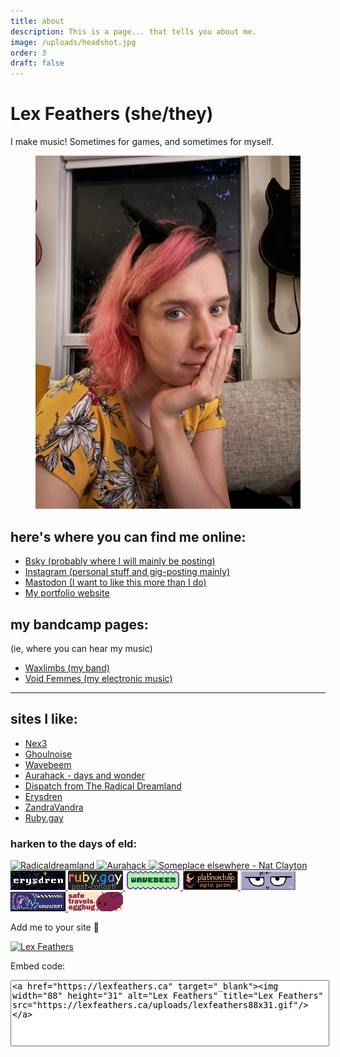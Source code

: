 ```yaml
---
title: about
description: This is a page... that tells you about me.
image: /uploads/headshot.jpg
order: 3
draft: false
---
```

# Lex Feathers (she/they)

I make music! Sometimes for games, and sometimes for myself.

<figure>
  <img src="/uploads/headshot.jpg" alt="Lex Feathers" loading="lazy" />
</figure>

## here's where you can find me online:

- [Bsky (probably where I will mainly be posting)](https://bsky.app/profile/gameaudio.ca)
- [Instagram (personal stuff and gig-posting mainly)](https://instagram.com/lex.feathers)
- [Mastodon (I want to like this more than I do)](https://octodon.social/@lexfeathers)
- [My portfolio website](https://gameaudio.ca)

## my bandcamp pages:

(ie, where you can hear my music)

- [Waxlimbs (my band)](https://waxlimbs.bandcamp.com/)
- [Void Femmes (my electronic music)](https://voidfemmes.bandcamp.com/)


<hr class="faded">

## sites I like:

- [Nex3](https://nex-3.com/)
- [Ghoulnoise](https://ghoulnoise.com/)
- [Wavebeem](https://www.wavebeem.com)
- [Aurahack - days and wonder](https://blog.aurahack.jp)
- [Dispatch from The Radical Dreamland](https://blog.radicaldream.land/)
- [Erysdren](https://erysdren.me)
- [ZandraVandra](https://zandravandra.com)
- [Ruby.gay](https://ruby.gay/)

### harken to the days of eld:

<div class="cool-links">
  <a href="https://blog.radicaldream.land" target="_blank">
    <img
      width="88"
      height="31"
      alt="Radicaldreamland"
      title="Radicaldreamland"
      src="https://i.postimg.cc/QxhG798p/dispatchblog-banner.gif"      
    />
  </a>
  <a href="https://blog.aurahack.jp" target="_blank">
    <img
      width="88"
      height="31"
      alt="Aurahack"
      title="Aurahack"
      src="https://aurahack.neocities.org/88x31.gif"  
    />
  </a>
  <a href="https://blog.someplace-else.xyz/" target="_blank">
    <img 
      width="88"
      height="31"
      alt="Someplace elsewhere - Nat Clayton"
      title="Someplace elsewhere - Nat Clayton"
      src="https://natclayton.uk/wp-content/uploads/2024/09/elsewhere.gif"
    />
  </a>  
  <a href="https://erysdren.me/" target="_blank">
    <img
      width="88"
      height="31"
      alt="Erysdren"
      title="Erysdren"
      src="/uploads/erysdren_88x31.png"
    />
  </a>
  <a href="https://ruby.gay" target="_blank">
    <img
      width="88"
      height="31"
      alt="Ruby.gay"
      title="Ruby.gay"
      src="/uploads/ruby.gay.gif"
    />
  </a>
  <a href="https://wavebeem.com" target="_blank">
    <img
      width="88"
      height="31"
      alt="wavebeem"
      title="wavebeem"
      src="/uploads/wavebeem.gif"
    />
  </a>
  <a href="https://platinumtulip.garden" target="_blank">
    <img
      width="88"
      height="31"
      alt="PlatinumTulip"
      title="PlatinumTulip"
      src="/uploads/tulip88x31.gif"
    />
  </a> 
  <a href="https://renkotsuban.com" target="_blank">
    <img
      width="88"
      height="31"
      alt="Renkotsuban"
      title="Renkotsuban"
      src="/uploads/renkotsuban.com.gif"
    />
  </a> 
  <a href="https://kokoscript.com" target="_blank">
    <img
      width="88"
      height="31"
      alt="Kokoscript"
      title="Kokoscript"
      src="/uploads/kokoscript.gif"
    />
  </a> 
  <!-- Eggbug badge -->
  <img
    width="88"
    height="31"
    alt="We're gonna miss you eggbug"
    title="We're gonna miss you eggbug"
    src="/uploads/8831a_cohost_safetravelslittleguyweregonnamissyou.png"
  />
  <p>
    <p>Add me to your site 🤍</p>
    <a href="https://lexfeathers.ca" target="_blank">
      <img
        class="my-88x31"
        width="88"
        height="31"
        alt="Lex Feathers"
        title="Lex Feathers"
        src="https://lexfeathers.ca/uploads/lexfeathers88x31.gif"
      />
    </a> 
    <p>Embed code:</p>
      <textarea name="buttoncode" class="center" aria-label="Button code" style="width: 100%; height: 100px; resize: none;">
<a href="https://lexfeathers.ca" target="_blank"><img width="88" height="31" alt="Lex Feathers" title="Lex Feathers" src="https://lexfeathers.ca/uploads/lexfeathers88x31.gif"/></a>
      </textarea>
  </p>
</div>

